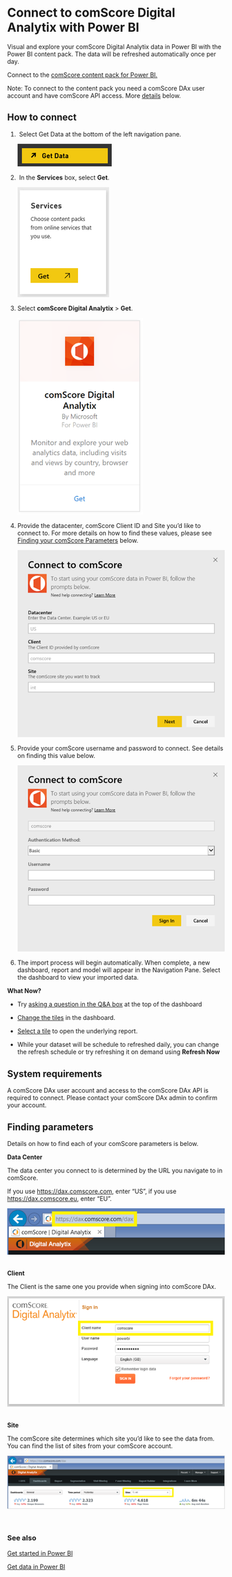 <properties
   pageTitle="Connect to comScore Digital Analytix with Power BI"
   description="comScore Digital Analytix for Power BI"
   services="powerbi"
   documentationCenter=""
   authors="joeshoukry"
   manager="erikre"
   backup="maggiesMSFT"
   editor=""
   tags=""
   qualityFocus="no"
   qualityDate=""/>

<tags
   ms.service="powerbi"
   ms.devlang="NA"
   ms.topic="article"
   ms.tgt_pltfrm="NA"
   ms.workload="powerbi"
   ms.date="10/16/2017"
   ms.author="yshoukry"/>
   
# Connect to comScore Digital Analytix with Power BI

Visual and explore your comScore Digital Analytix data in Power BI with the Power BI content pack. The data will be refreshed automatically once per day.

Connect to the [comScore content pack for Power BI.](https://app.powerbi.com/getdata/services/comscore)

Note: To connect to the content pack you need a comScore DAx user account and have comScore API access. More [details](#Requirements) below.

## How to connect

1.  Select Get Data at the bottom of the left navigation pane.

	![](media/powerbi-content-pack-content-pack/getdata.png)

2.  In the **Services** box, select **Get**.

	![](media/powerbi-content-pack-content-pack/services.PNG)
3.  Select **comScore Digital Analytix** \> **Get**.

	![](media/powerbi-content-pack-content-pack/comscore.png)

4.  Provide the datacenter, comScore Client ID and Site you’d like to connect to. For more details on how to find these values, please see [Finding your comScore Parameters](#FindingParams) below.

	![](media/powerbi-content-pack-content-pack/parameters.PNG)

5.  Provide your comScore username and password to connect. See details on finding this value below.

	![](media/powerbi-content-pack-content-pack/creds.PNG)

6.  The import process will begin automatically. When complete, a new dashboard, report and model will appear in the Navigation Pane. Select the dashboard to view your imported data.


**What Now?**

- Try [asking a question in the Q&A box](powerbi-service-q-and-a.md) at the top of the dashboard

- [Change the tiles](powerbi-service-edit-a-tile-in-a-dashboard.md) in the dashboard.

- [Select a tile](powerbi-service-dashboard-tiles.md) to open the underlying report.

- While your dataset will be schedule to refreshed daily, you can change the refresh schedule or try refreshing it on demand using **Refresh Now**

<a name="Requirements"></a>
## System requirements

A comScore DAx user account and access to the comScore DAx API is required to connect. Please contact your comScore DAx admin to confirm your account.

<a name="FindingParams"></a>
## Finding parameters

Details on how to find each of your comScore parameters is below.

**Data Center**

The data center you connect to is determined by the URL you navigate to in comScore.

If you use https://dax.comscore.com, enter “US”, if you use https://dax.comscore.eu, enter “EU”.

![](media/powerbi-content-pack-content-pack/comscore_URL.png) 

**Client**

The Client is the same one you provide when signing into comScore DAx.

![](media/powerbi-content-pack-content-pack/comscore_signin.PNG) 

**Site**

The comScore site determines which site you’d like to see the data from. You can find the list of sites from your comScore account.

![](media/powerbi-content-pack-content-pack/comscore_sites.PNG)

 
### See also

[Get started in Power BI](powerbi-service-get-started.md)

[Get data in Power BI](powerbi-service-get-data.md)

